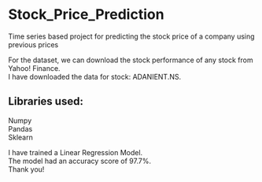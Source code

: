 # Stock_Price_Prediction
Time series based project for predicting the stock price of a company using previous prices


For the dataset, we can download the stock performance of any stock from Yahoo! Finance.   
I have downloaded the data for stock: ADANIENT.NS.  

##  Libraries used:  
Numpy   
Pandas     
Sklearn    

I have trained a Linear Regression Model.  
The model had an accuracy score of 97.7%.  
Thank you!
